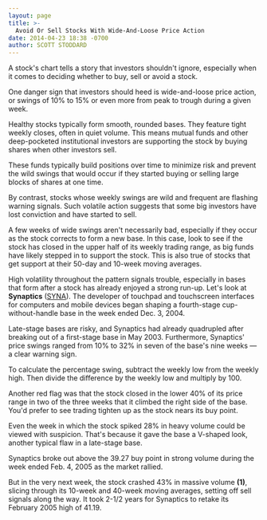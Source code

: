 ```yaml
---
layout: page
title: >-
  Avoid Or Sell Stocks With Wide-And-Loose Price Action
date: 2014-04-23 18:38 -0700
author: SCOTT STODDARD
---
```





A stock's chart tells a story that investors shouldn't ignore, especially when it comes to deciding whether to buy, sell or avoid a stock.

  

One danger sign that investors should heed is wide-and-loose price action, or swings of 10% to 15% or even more from peak to trough during a given week.

  

Healthy stocks typically form smooth, rounded bases. They feature tight weekly closes, often in quiet volume. This means mutual funds and other deep-pocketed institutional investors are supporting the stock by buying shares when other investors sell.

  

These funds typically build positions over time to minimize risk and prevent the wild swings that would occur if they started buying or selling large blocks of shares at one time.

  

By contrast, stocks whose weekly swings are wild and frequent are flashing warning signals. Such volatile action suggests that some big investors have lost conviction and have started to sell.

  

A few weeks of wide swings aren't necessarily bad, especially if they occur as the stock corrects to form a new base. In this case, look to see if the stock has closed in the upper half of its weekly trading range, as big funds have likely stepped in to support the stock. This is also true of stocks that get support at their 50-day and 10-week moving averages.

  

High volatility throughout the pattern signals trouble, especially in bases that form after a stock has already enjoyed a strong run-up. Let's look at **Synaptics** ([SYNA](https://research.investors.com/quote.aspx?symbol=SYNA)). The developer of touchpad and touchscreen interfaces for computers and mobile devices began shaping a fourth-stage cup-without-handle base in the week ended Dec. 3, 2004.

  

Late-stage bases are risky, and Synaptics had already quadrupled after breaking out of a first-stage base in May 2003. Furthermore, Synaptics' price swings ranged from 10% to 32% in seven of the base's nine weeks — a clear warning sign.

  

To calculate the percentage swing, subtract the weekly low from the weekly high. Then divide the difference by the weekly low and multiply by 100.

  

Another red flag was that the stock closed in the lower 40% of its price range in two of the three weeks that it climbed the right side of the base. You'd prefer to see trading tighten up as the stock nears its buy point.

  

Even the week in which the stock spiked 28% in heavy volume could be viewed with suspicion. That's because it gave the base a V-shaped look, another typical flaw in a late-stage base.

  

Synaptics broke out above the 39.27 buy point in strong volume during the week ended Feb. 4, 2005 as the market rallied.

  

But in the very next week, the stock crashed 43% in massive volume **(1)**, slicing through its 10-week and 40-week moving averages, setting off sell signals along the way. It took 2-1/2 years for Synaptics to retake its February 2005 high of 41.19.




